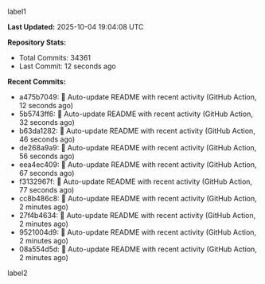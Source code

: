 
label1 
<!-- ACTIVITY_START -->
**Last Updated:** 2025-10-04 19:04:08 UTC

**Repository Stats:**
- Total Commits: 34361
- Last Commit: 12 seconds ago

**Recent Commits:**
- a475b7049: 🤖 Auto-update README with recent activity (GitHub Action, 12 seconds ago)
- 5b5743ff6: 🤖 Auto-update README with recent activity (GitHub Action, 32 seconds ago)
- b63da1282: 🤖 Auto-update README with recent activity (GitHub Action, 46 seconds ago)
- de268a9a9: 🤖 Auto-update README with recent activity (GitHub Action, 56 seconds ago)
- eea4ec409: 🤖 Auto-update README with recent activity (GitHub Action, 67 seconds ago)
- f3132967f: 🤖 Auto-update README with recent activity (GitHub Action, 77 seconds ago)
- cc8b486c8: 🤖 Auto-update README with recent activity (GitHub Action, 2 minutes ago)
- 27f4b4634: 🤖 Auto-update README with recent activity (GitHub Action, 2 minutes ago)
- 9521004d9: 🤖 Auto-update README with recent activity (GitHub Action, 2 minutes ago)
- 08a554d5d: 🤖 Auto-update README with recent activity (GitHub Action, 2 minutes ago)
<!-- ACTIVITY_END -->

label2
